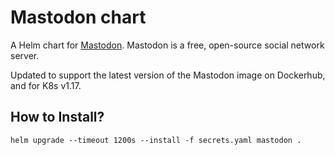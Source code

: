 # Mastodon chart

A Helm chart for [Mastodon](https://github.com/tootsuite/mastodon). Mastodon is a free, open-source social network server.

Updated to support the latest version of the Mastodon image on Dockerhub, and for K8s v1.17.

## How to Install?

``` shell
helm upgrade --timeout 1200s --install -f secrets.yaml mastodon .
```

